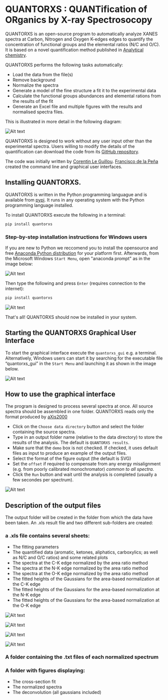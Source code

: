 ﻿# QUANTORXS : QUANTification of ORganics by X-ray Spectrosocopy

QUANTORXS is an open-source program to automatically analyze XANES spectra at Carbon, Nitrogen and Oxygen K-edges edges to quantify the concentration of functional groups and the elemental ratios (N/C and O/C). It is based on a novel quantification method published in [Analytical chemistry](https://pubs.acs.org/doi/full/10.1021/acs.analchem.8b00689).

QUANTORXS performs the following tasks automatically:

* Load the data from the file(s)
* Remove background
* Normalize the spectra
* Generate a model of the fine structure a fit it to the experimental data
* Calculate the functional groups abundances and elemental rations from the results of the fit
* Generate an Excel file and multiple figures with the results and normalised spectra files.

This is illustrated in more detail in the following diagram:

![Alt text](https://github.com/CorentinLG/QuantORXS/raw/master/Images/Program_sequence.jpg "Sequence of operations performed by the program")

QUANTORXS is designed to work without any user input other than the experimental spectra. Users willing to modify the details of the quantification can download the code from its [GitHub repository](https://github.com/CorentinLG/QuantORXS).

The code was initially written by [Corentin Le Guillou](http://umet.univ-lille1.fr/detailscomplets.php?id=505&lang=fr). [Francisco de la Peña](http://umet.univ-lille1.fr/detailscomplets.php?id=614&lang=fr) created the command line and graphical user interfaces.

## Installing QUANTORXS.

QUANTORXS is written in the Python programming languague and is available from [pypi](https://pypi.org/project/quantorxs). It runs in any operating system with the Python programming language installed.

To install QUANTORXS execute the following in a terminal:

```bash
pip install quantorxs
```

### Step-by-step installation instructions for Windows users

If you are new to Python we reccomend you to install the opensource and free [Anaconda Python distribution](https://www.anaconda.com/download/) for your platform first. Afterwards, from the Microsoft Windows ``Start Menu``, open "anaconda prompt" as in the image below:

![Alt text](https://github.com/CorentinLG/QuantORXS/raw/master/Images/Anaconda_prompt.jpg "where to find anaconda prompt")

Then  type the following and press ``Enter`` (requires connection to the internet):

```bash
pip install quantorxs
```

![Alt text](https://github.com/CorentinLG/QuantORXS/raw/master/Images/Install_command_line.jpg "The install command line")

That's all! QUANTORXS should now be installed in your system.


## Starting the QUANTORXS Graphical User Interface

To start the graphical interface execute the ``quantorxs_gui`` e.g. a terminal. Alternatively, Windows users can start it by  searching for the executable file “quantorxs_gui” in the ``Start Menu`` and launching it as shown in the image below.

![Alt text](https://github.com/CorentinLG/QuantORXS/raw/master/Images/Start_quantorxs.jpg "where to find quantorxs")



## How to use the graphical interface

The program is designed to process several spectra at once. All source spectra should be assembled in one folder.
QUANTORXS reads only the format produced by [aXis2000](http://unicorn.mcmaster.ca/aXis2000.html)

* Click on the ``Choose data directory`` button and select the folder containing the source spectra.
* Type in an output folder name (relative to the data directory) to store the results of the analysis. The default is ``QUANTORXS results``.
* Make sure that the ``demo`` box is not checked. If checked, it uses default files as input to produce an example of the output files.
* Select the format of the figure output (the default is SVG)
* Set the ``offset`` if required to compensate from any energy misalignment (e.g. from poorly calibrated monochromator) *common to all spectra*.
* Click the ``Run`` button and wait until the analysis is completed (usually a few secondes per spectrum).

![Alt text](https://github.com/CorentinLG/QuantORXS/raw/master/Images/Quantorxs_gui.jpg "The graphical user interface")

## Description of the output files

The output folder will be created in the folder from which the data have been taken.
An .xls result file and two different sub-folders are created:

### a .xls file contains several sheets:
* The fitting parameters
* The quantified data (aromatic, ketones, aliphatics, carboxylics; as well as N/C and O/C ratios) and some related plots
* The spectra at the C-K edge normalized by the area ratio method
* The spectra at the N-K edge normalized by the area ratio method
* The spectra at the O-K edge normalized by the area ratio method
* The fitted heights of the Gaussians for the area-based normalization at the C-K edge
* The fitted heights of the Gaussians for the area-based normalization at the N-K edge
* The fitted heights of the Gaussians for the area-based normalization at the O-K edge

![Alt text](https://github.com/CorentinLG/QuantORXS/raw/master/Images/excel_Tab1.jpg "Analysis parameters")

![Alt text](https://github.com/CorentinLG/QuantORXS/raw/master/Images/excel_Tab2.jpg "Quantified data")

![Alt text](https://github.com/CorentinLG/QuantORXS/raw/master/Images/excel_Tab3.jpg "normalized spectra")

![Alt text](https://github.com/CorentinLG/QuantORXS/raw/master/Images/excel_Tab4.jpg "fitted gaussians")

### A folder containing the .txt files of each normalized spectrum

### A folder with figures displaying:

* The cross-section fit
* The normalized spectra
* The deconvolution (all gaussians included)
